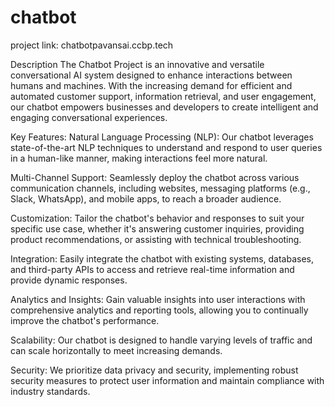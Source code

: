 # chatbot 
project link: chatbotpavansai.ccbp.tech

Description
The Chatbot Project is an innovative and versatile conversational AI system designed to enhance interactions between humans and machines. With the increasing demand for efficient and automated customer support, information retrieval, and user engagement, our chatbot empowers businesses and developers to create intelligent and engaging conversational experiences.

Key Features:
Natural Language Processing (NLP): Our chatbot leverages state-of-the-art NLP techniques to understand and respond to user queries in a human-like manner, making interactions feel more natural.

Multi-Channel Support: Seamlessly deploy the chatbot across various communication channels, including websites, messaging platforms (e.g., Slack, WhatsApp), and mobile apps, to reach a broader audience.

Customization: Tailor the chatbot's behavior and responses to suit your specific use case, whether it's answering customer inquiries, providing product recommendations, or assisting with technical troubleshooting.

Integration: Easily integrate the chatbot with existing systems, databases, and third-party APIs to access and retrieve real-time information and provide dynamic responses.

Analytics and Insights: Gain valuable insights into user interactions with comprehensive analytics and reporting tools, allowing you to continually improve the chatbot's performance.

Scalability: Our chatbot is designed to handle varying levels of traffic and can scale horizontally to meet increasing demands.

Security: We prioritize data privacy and security, implementing robust security measures to protect user information and maintain compliance with industry standards.
